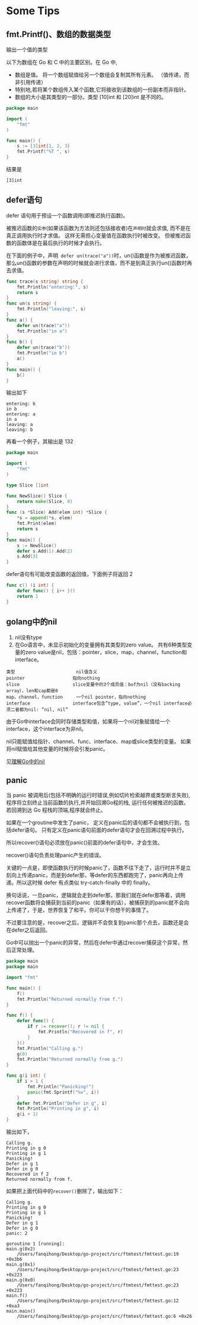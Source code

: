 # Some Tips

## fmt.Printf()、数组的数据类型
输出一个值的类型

以下为数组在 Go 和 C 中的主要区别。在 Go 中,
- 数组是值。 将一个数组赋值给另一个数组会复制其所有元素。 （值传递，而非引用传递）
- 特别地,若将某个数组传入某个函数,它将接收到该数组的一份副本而非指针。 
- 数组的大小是其类型的一部分。类型 [10]int 和 [20]int 是不同的。

```go
package main

import (
	"fmt"
)

func main() {
	s := [3]int{1, 2, 3}
	fmt.Printf("%T ", s)
}
```
结果是
```
[3]int 
```

## defer语句
defer 语句用于预设一个函数调用(即推迟执行函数)。

被推迟函数的`实参`(如果该函数为方法则还包括接收者)在`声明时`就会求值, 而不是在真正调用执行时才求值。 
这样无需担心变量值在函数执行时被改变。 但被推迟函数的函数体是在最后执行的时候才会执行。

在下面的例子中，声明` defer un(trace("a"))`时，un()函数是作为被推迟函数，那么un()函数的参数在声明的时候就会进行求值，而不是到真正执行un()函数时再去求值。

```go
func trace(s string) string {
    fmt.Println("entering:", s)
    return s
}
func un(s string) {
    fmt.Println("leaving:", s)
}
func a() {
    defer un(trace("a"))
    fmt.Println("in a")
}
func b() {
    defer un(trace("b"))
    fmt.Println("in b")
    a()
}
func main() {
    b()
}
```
输出如下
```
entering: b
in b
entering: a
in a
leaving: a
leaving: b
```

再看一个例子，其输出是 132
```go
package main

import (
	"fmt"
)

type Slice []int

func NewSlice() Slice {
	return make(Slice, 0)
}
func (s *Slice) Add(elem int) *Slice {
	*s = append(*s, elem)
	fmt.Print(elem)
	return s
}
func main() {
	s := NewSlice()
	defer s.Add(1).Add(2)
	s.Add(3)
}
```

defer语句有可能改变函数的返回值，下面例子将返回 2
```go
func c() (i int) {
    defer func() { i++ }()
    return 1
}
```

## golang中的nil
1. nil没有type
2. 在Go语言中，未显示初始化的变量拥有其类型的zero value。 共有6种类型变量的zero value是nil，包括：pointer，slice，map，channel，function和interface。

```
类型	                     nil值含义
pointer	                 指向nothing
slice	                 slice变量中的3个成员值：buf为nil（没有backing array），len和cap都是0
map，channel，function	 一个nil pointer，指向nothing
interface	             interface包含”type, value”，一个nil interface必须二者都为nil: ”nil, nil”
```

由于Go中interface会同时存储类型和值，如果将一个nil对象赋值给一个interface，这个interface为非nil。

nil只能赋值给指针、channel、func、interface、map或slice类型的变量。
如果将nil赋值给其他变量的时候将会引发panic。

见[理解Go中的nil](https://studygolang.com/topics/2863)

## panic
当 panic 被调用后(包括不明确的运行时错误,例如切片检索越界或类型断言失败), 
程序将立刻终止当前函数的执行,并开始回溯Go程的栈, 运行任何被推迟的函数。
若回溯到达 Go 程栈的顶端,程序就会终止。

如果在一个groutine中发生了panic， 定义在panic后的语句都不会被执行到，包括defer语句。 
只有定义在panic语句前面的defer语句才会在回溯过程中执行。

所以recover()语句必须放在panic()前面的defer语句中，才会生效。

recover()语句负责处理panic产生的错误。

关键的一点是，即使函数执行的时候panic了，函数不往下走了，运行时并不是立刻向上传递panic，而是到defer那，等defer的东西都跑完了，panic再向上传递。所以这时候 defer 有点类似 try-catch-finally 中的 finally。 

换句话说，一旦panic，逻辑就会走到defer那，那我们就在defer那等着，调用recover函数将会捕获到当前的panic（如果有的话），被捕获到的panic就不会向上传递了，于是，世界恢复了和平。你可以干你想干的事情了。

不过要注意的是，recover之后，逻辑并不会恢复到panic那个点去，函数还是会在defer之后返回。

Go中可以抛出一个panic的异常，然后在defer中通过recover捕获这个异常，然后正常处理。

```go
package main
package main

import "fmt"

func main() {
	f()
	fmt.Println("Returned normally from f.")
}

func f() {
	defer func() {
		if r := recover(); r != nil {
			fmt.Println("Recovered in f", r)
		}
	}()
	fmt.Println("Calling g.")
	g(0)
	fmt.Println("Returned normally from g.")
}

func g(i int) {
	if i > 1 {
		fmt.Println("Panicking!")
		panic(fmt.Sprintf("%v", i))
	}
	defer fmt.Println("Defer in g", i)
	fmt.Println("Printing in g", i)
	g(i + 1)
}
```

输出如下，
```
Calling g.
Printing in g 0
Printing in g 1
Panicking!
Defer in g 1
Defer in g 0
Recovered in f 2
Returned normally from f.
```

如果把上面代码中的`recover()`删除了，输出如下：
```
Calling g.
Printing in g 0
Printing in g 1
Panicking!
Defer in g 1
Defer in g 0
panic: 2

goroutine 1 [running]:
main.g(0x2)
	/Users/fanqihong/Desktop/go-project/src/ftmtest/fmttest.go:19 +0x3b6
main.g(0x1)
	/Users/fanqihong/Desktop/go-project/src/ftmtest/fmttest.go:23 +0x223
main.g(0x0)
	/Users/fanqihong/Desktop/go-project/src/ftmtest/fmttest.go:23 +0x223
main.f()
	/Users/fanqihong/Desktop/go-project/src/ftmtest/fmttest.go:12 +0xa3
main.main()
	/Users/fanqihong/Desktop/go-project/src/ftmtest/fmttest.go:6 +0x26
```